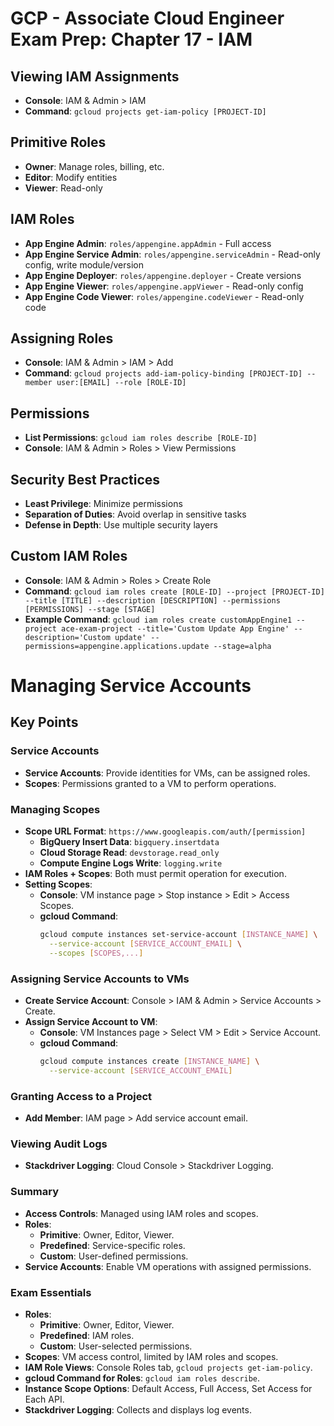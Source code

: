 # GCP - Associate Cloud Engineer Exam Prep: Chapter 17 - IAM

## Viewing IAM Assignments
- **Console**: IAM & Admin > IAM
- **Command**: `gcloud projects get-iam-policy [PROJECT-ID]`

## Primitive Roles
- **Owner**: Manage roles, billing, etc.
- **Editor**: Modify entities
- **Viewer**: Read-only

## IAM Roles
- **App Engine Admin**: `roles/appengine.appAdmin` - Full access
- **App Engine Service Admin**: `roles/appengine.serviceAdmin` - Read-only config, write module/version
- **App Engine Deployer**: `roles/appengine.deployer` - Create versions
- **App Engine Viewer**: `roles/appengine.appViewer` - Read-only config
- **App Engine Code Viewer**: `roles/appengine.codeViewer` - Read-only code

## Assigning Roles
- **Console**: IAM & Admin > IAM > Add
- **Command**: `gcloud projects add-iam-policy-binding [PROJECT-ID] --member user:[EMAIL] --role [ROLE-ID]`

## Permissions
- **List Permissions**: `gcloud iam roles describe [ROLE-ID]`
- **Console**: IAM & Admin > Roles > View Permissions

## Security Best Practices
- **Least Privilege**: Minimize permissions
- **Separation of Duties**: Avoid overlap in sensitive tasks
- **Defense in Depth**: Use multiple security layers

## Custom IAM Roles
- **Console**: IAM & Admin > Roles > Create Role
- **Command**: `gcloud iam roles create [ROLE-ID] --project [PROJECT-ID] --title [TITLE] --description [DESCRIPTION] --permissions [PERMISSIONS] --stage [STAGE]`
- **Example Command**: `gcloud iam roles create customAppEngine1 --project ace-exam-project --title='Custom Update App Engine' --description='Custom update' --permissions=appengine.applications.update --stage=alpha`

# Managing Service Accounts

## Key Points

### Service Accounts
- **Service Accounts**: Provide identities for VMs, can be assigned roles.
- **Scopes**: Permissions granted to a VM to perform operations.

### Managing Scopes
- **Scope URL Format**: `https://www.googleapis.com/auth/[permission]`
  - **BigQuery Insert Data**: `bigquery.insertdata`
  - **Cloud Storage Read**: `devstorage.read_only`
  - **Compute Engine Logs Write**: `logging.write`
- **IAM Roles + Scopes**: Both must permit operation for execution.
- **Setting Scopes**: 
  - **Console**: VM instance page > Stop instance > Edit > Access Scopes.
  - **gcloud Command**:
    ```sh
    gcloud compute instances set-service-account [INSTANCE_NAME] \
      --service-account [SERVICE_ACCOUNT_EMAIL] \
      --scopes [SCOPES,...]
    ```

### Assigning Service Accounts to VMs
- **Create Service Account**: Console > IAM & Admin > Service Accounts > Create.
- **Assign Service Account to VM**:
  - **Console**: VM Instances page > Select VM > Edit > Service Account.
  - **gcloud Command**:
    ```sh
    gcloud compute instances create [INSTANCE_NAME] \
      --service-account [SERVICE_ACCOUNT_EMAIL]
    ```

### Granting Access to a Project
- **Add Member**: IAM page > Add service account email.

### Viewing Audit Logs
- **Stackdriver Logging**: Cloud Console > Stackdriver Logging.

### Summary
- **Access Controls**: Managed using IAM roles and scopes.
- **Roles**:
  - **Primitive**: Owner, Editor, Viewer.
  - **Predefined**: Service-specific roles.
  - **Custom**: User-defined permissions.
- **Service Accounts**: Enable VM operations with assigned permissions.

### Exam Essentials
- **Roles**:
  - **Primitive**: Owner, Editor, Viewer.
  - **Predefined**: IAM roles.
  - **Custom**: User-selected permissions.
- **Scopes**: VM access control, limited by IAM roles and scopes.
- **IAM Role Views**: Console Roles tab, `gcloud projects get-iam-policy`.
- **gcloud Command for Roles**: `gcloud iam roles describe`.
- **Instance Scope Options**: Default Access, Full Access, Set Access for Each API.
- **Stackdriver Logging**: Collects and displays log events.

